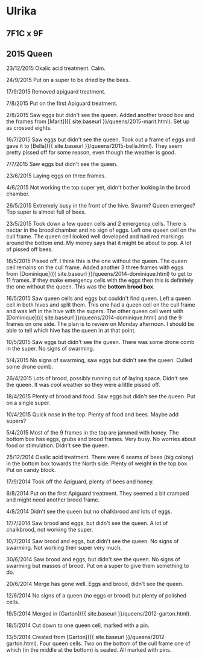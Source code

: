 # Ulrika
## 7F1C x 9F 
## 2015 Queen

23/12/2015 Oxalic acid treatment.  Calm.

24/9/2015 Put on a super to be dried by the bees.

17/9/2015 Removed apiguard treatment.

7/8/2015 Put on the first Apiguard treatment.

2/8/2015 Saw eggs but didn't see the queen.  Added another brood box and the frames from [Marit]({{ site.baseurl }}/queens/2015-marit.html).  Set up as crossed eights. 

16/7/2015 Saw eggs but didn't see the queen.  Took out a frame of eggs and gave it to [Bella]({{ site.baseurl }}/queens/2015-bella.html).  They seem pretty pissed off for some reason, even though the weather is good.

7/7/2015 Saw eggs but didn't see the queen.

23/6/2015 Laying eggs on three frames.

4/6/2015 Not working the top super yet, didn't bother looking in the brood chamber.

26/5/2015 Extremely busy in the front of the hive.  Swarm? Queen emerged?  Top super is almost full of bees.  

23/5/2015  Took down a few queen cells and 2 emergency cells.  There is nectar in the brood chamber and no sign of eggs.  Left one queen cell on the cull frame.  The queen cell looked well developed and had red markings around the bottom end.  My money says that it might be about to pop.  A lot of pissed off bees.

18/5/2015 Pissed off.  I think this is the one without the queen.  The queen cell remains on the cull frame.  Added another 3 three frames with eggs from [Dominique]({{ site.baseurl }}/queens/2014-dominique.html) to get to 11 frames.  If they make emergency cells with the eggs then this is definitely the one without the queen.   This was the **bottom brood box**.

16/5/2015 Saw queen cells and eggs but couldn't find queen.  Left a queen cell in both hives and split them.  This one had a queen cell on the cull frame and was left in the hive with the supers.  The other queen cell went with [Dominique]({{ site.baseurl }}/queens/2014-dominique.html) and the 9 frames on one side.  The plan is to review on Monday afternoon.  I should be able to tell which hive has the queen in at that point.

10/5/2015  Saw eggs but didn't see the queen. There was some drone comb in the super.  No signs of swarming.

5/4/2015 No signs of swarming, saw eggs but didn't see the queen. Culled some drone comb.

26/4/2015 Lots of brood, possibly running out of laying space.  Didn't see the queen.  It was cool weather so they were a little pissed off.

18/4/2015 Plenty of brood and food.  Saw eggs but didn't see the queen.  Put on a single super.

10/4/2015 Quick nose in the top.  Plenty of food and bees.  Maybe add supers?

5/4/2015 Most of the 9 frames in the top are jammed with honey.  The bottom box has eggs, grubs and brood frames.  Very busy.  No worries about food or stimulation.  Didn't see the queen.

25/12/2014 Oxalic acid treatment.  There were 6 seams of bees (big colony) in the bottom box towards the North side.  Plenty of weight in the top box.  Put on candy block.

17/9/2014 Took off the Apiguard, plenty of bees and honey. 

6/8/2014 Put on the first Apiguard treatment.  They seemed a bit cramped and might need another brood frame.

4/8/2014 Didn't see the queen but no chalkbrood and lots of eggs.

17/7/2014 Saw brood and eggs, but didn't see the queen.  A lot of chalkbrood, not working the super.

10/7/2014 Saw brood and eggs, but didn't see the queen.  No signs of swarming.  Not working their super very much.

30/6/2014 Saw brood and eggs, but didn't see the queen.  No signs of swarming but masses of brood.  Put on a super to give them something to do.

20/6/2014 Merge has gone well.  Eggs and brood, didn't see the queen.

12/6/2014 No signs of a queen (no eggs or brood) but plenty of polished cells.

19/5/2014 Merged in [Garton]({{ site.baseurl }}/queens/2012-garton.html).

18/5/2014 Cut down to one queen cell, marked with a pin.

13/5/2014 Created from [Garton]({{ site.baseurl }}/queens/2012-garton.html).  Four queen cells.  Two on the bottom of the cull frame one of which (in the middle at the bottom) is sealed.  All marked with pins.